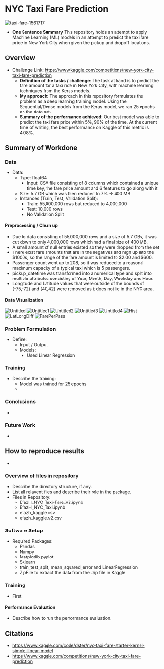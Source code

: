 # NYC Taxi Fare Prediction
![taxi-fare-1561717](https://user-images.githubusercontent.com/94269160/235989642-d8654982-b3ea-4df2-ba8f-786d8b1e1415.jpg)

* **One Sentence Summary** This repository holds an attempt to apply Machine Learning (ML) models in an attempt to predict the taxi fare price in New York City when given the pickup and dropoff locations.

## Overview

* Challenge Link: https://www.kaggle.com/competitions/new-york-city-taxi-fare-prediction
  * **Definition of the tasks / challenge**:  The task at hand is to predict the fare amount for a taxi ride in New York City, with machine learning techniques from the Keras models.
  * **My approach**: The approach in this repository formulates the problem as a deep learning training model. Using the Sequential/Dense models from the Keras model, we ran 25 epochs on the data set.
  * **Summary of the performance achieved**: Our best model was able to predict the taxi fare price within 5%, 90% of the time. At the current time of writing, the best performance on Kaggle of this metric is 4.08%. 

## Summary of Workdone

### Data

* Data:
  * Type: float64
    * Input: CSV file consisting of 8 columns which contained a unique time key, the fare price amount and 6 features to go along with it
  * Size: 5.7 GB which was then reduced to 7% -> 400 MB
  * Instances (Train, Test, Validation Split):
    *   Train: 55,000,000 rows but reduced to 4,000,000
    *   Test: 10,000 rows
    *   No Validation Split

#### Preprocessing / Clean up

* Due to data consisting of 55,000,000 rows and a size of 5.7 GBs, it was cut down to only 4,000,000 rows which had a final size of 400 MB.
* A small amount of null entries existed so they were dropped from the set
* There exist fare amounts that are in the negatives and high up into the $1000s, so the range of the fare amount is limited to $2.00 and $600.
* Passenger count went up to 208, so it was reduced to a reasonal maximum capacity of a typical taxi which is 5 passengers.
* pickup_datetime was transformed into a numerical type and split into multiple attributes consisting of Year, Month, Day, Weekday and Hour.
* Longitude and Latitude values that were outside of the bounds of (-75,-72) and (40,42) were removed as it does not lie in the NYC area.

#### Data Visualization

![Untitled](https://user-images.githubusercontent.com/94269160/235988450-d1e8186f-2d3b-4fd3-abc0-8108bdd3ac9c.png)
![Untitled1](https://user-images.githubusercontent.com/94269160/235988448-469338ca-a7f9-40d4-9850-630a4d815098.png)
![Untitled2](https://user-images.githubusercontent.com/94269160/235988446-60ad987e-b316-4d56-b639-86d2bfda0cc0.png)
![Untitled3](https://user-images.githubusercontent.com/94269160/235988442-98595c3f-53b1-404c-a19e-cbd515e11528.png)
![Untitled4](https://user-images.githubusercontent.com/94269160/235988434-77ad5ad9-6070-4b59-9fed-0dad2533613a.png)
![Hist](https://user-images.githubusercontent.com/94269160/235988458-2e681445-20ae-4c5a-8a99-383dfbf2cdf0.png)
![LatLongDiff](https://user-images.githubusercontent.com/94269160/235988456-870ad70b-35c2-498c-97f9-ef714ee4c988.png)
![FarePerPass](https://user-images.githubusercontent.com/94269160/235988453-efc9e963-9f41-488a-a12e-4966133c14b9.png)

### Problem Formulation

* Define:
  * Input / Output
  * Models:
    * Used Linear Regression
    

### Training

* Describe the training:
  * Model was trained for 25 epochs
  * 

### Conclusions

* 

### Future Work

* 

## How to reproduce results

* 

### Overview of files in repository

* Describe the directory structure, if any.
* List all relavent files and describe their role in the package.
* Files in Repository:
  *  EfazH_NYC-Taxi-Fare_V2.ipynb
  *  EfazH_NYC_Taxi.ipynb
  *  efazh_kaggle.csv
  *  efazh_kaggle_v2.csv
  
### Software Setup
* Required Packages:
  * Pandas
  * Numpy
  * Matplotlib.pyplot
  * Sklearn
   * train_test_split, mean_squared_error and LinearRegression
  * ZipFile to extract the data from the .zip file in Kaggle
  
### Training

* First 

#### Performance Evaluation

* Describe how to run the performance evaluation.


## Citations

* https://www.kaggle.com/code/dster/nyc-taxi-fare-starter-kernel-simple-linear-model
* https://www.kaggle.com/competitions/new-york-city-taxi-fare-prediction
